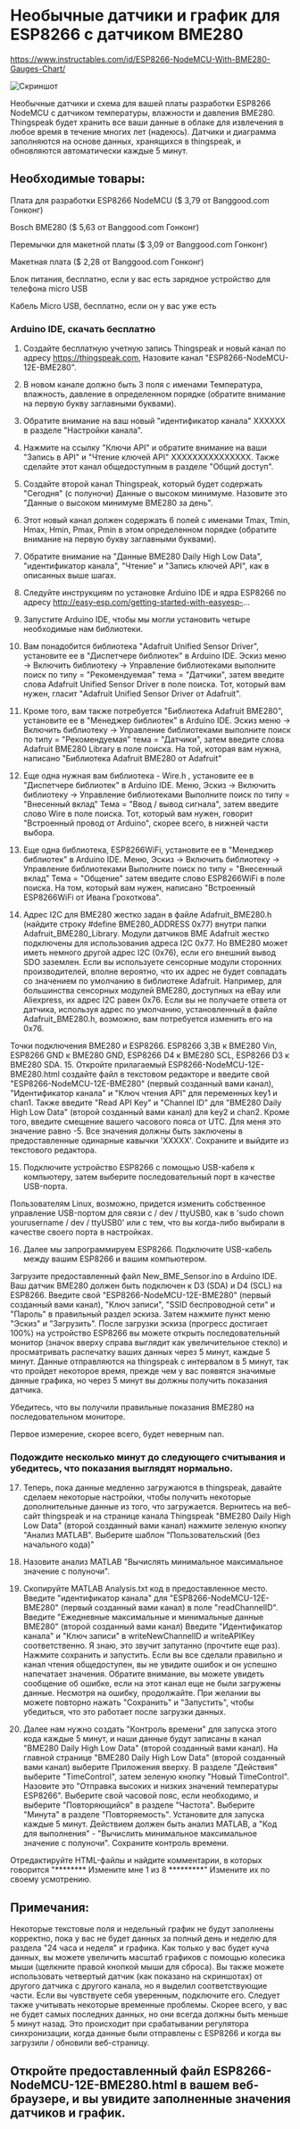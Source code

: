 # **Необычные датчики и график для ESP8266 с датчиком BME280**
 
 https://www.instructables.com/id/ESP8266-NodeMCU-With-BME280-Gauges-Chart/
 
 ![Скриншот](https://github.com/optio50/ESP8266-NodeMCU-12E-with-BME280/blob/master/1%20Week%20Chart.png?raw=true "График за 1 неделю")
 

 Необычные датчики и схема для вашей платы разработки ESP8266 NodeMCU с датчиком температуры, влажности и давления BME280. Thingspeak будет хранить все ваши данные в облаке для извлечения в любое время в течение многих лет (надеюсь). Датчики и диаграмма заполняются на основе данных, хранящихся в thingspeak, и обновляются автоматически каждые 5 минут.

## Необходимые товары:

Плата для разработки ESP8266 NodeMCU ($ 3,79 от Banggood.com Гонконг)

Bosch BME280 ($ 5,63 от Banggood.com Гонконг)

Перемычки для макетной платы ($ 3,09 от Banggood.com Гонконг)

Макетная плата ($ 2,28 от Banggood.com Гонконг)

Блок питания, бесплатно, если у вас есть зарядное устройство для телефона micro USB

Кабель Micro USB, бесплатно, если он у вас уже есть

### Arduino IDE, скачать бесплатно


1. Создайте бесплатную учетную запись Thingspeak и новый канал по адресу https://thingspeak.com, Назовите канал "ESP8266-NodeMCU-12E-BME280".

2. В новом канале должно быть 3 поля с именами Температура, влажность, давление в определенном порядке (обратите внимание на первую букву заглавными буквами).

3. Обратите внимание на ваш новый "идентификатор канала" XXXXXX в разделе "Настройки канала".

4. Нажмите на ссылку "Ключи API" и обратите внимание на ваши "Запись в API" и "Чтение ключей API" XXXXXXXXXXXXXXX. Также сделайте этот канал общедоступным в разделе "Общий доступ".

5. Создайте второй канал Thingspeak, который будет содержать "Сегодня" (с полуночи) Данные о высоком минимуме. Назовите это "Данные о высоком минимуме BME280 за день".

6. Этот новый канал должен содержать 6 полей с именами Tmax, Tmin, Hmax, Hmin, Pmax, Pmin в этом определенном порядке (обратите внимание на первую букву заглавными буквами).

7. Обратите внимание на "Данные BME280 Daily High Low Data", "идентификатор канала", "Чтение" и "Запись ключей API", как в описанных выше шагах.

8. Следуйте инструкциям по установке Arduino IDE и ядра ESP8266 по адресу http://easy-esp.com/getting-started-with-easyesp-...

9. Запустите Arduino IDE, чтобы мы могли установить четыре необходимые нам библиотеки.

10. Вам понадобится библиотека "Adafruit Unified Sensor Driver", установите ее в "Диспетчере библиотек" в Arduino IDE. Эскиз меню -> Включить библиотеку -> Управление библиотеками выполните поиск по типу = "Рекомендуемая" тема = "Датчики", затем введите слова Adafruit Unified Sensor Driver в поле поиска. Тот, который вам нужен, гласит "Adafruit Unified Sensor Driver от Adafruit".

11. Кроме того, вам также потребуется "Библиотека Adafruit BME280", установите ее в "Менеджер библиотек" в Arduino IDE. Эскиз меню -> Включить библиотеку -> Управление библиотеками выполните поиск по типу = "Рекомендуемая" тема = "Датчики", затем введите слова Adafruit BME280 Library в поле поиска. На той, которая вам нужна, написано "Библиотека Adafruit BME280 от Adafruit"

12. Еще одна нужная вам библиотека - Wire.h , установите ее в "Диспетчере библиотек" в Arduino IDE. Меню, Эскиз -> Включить библиотеку -> Управление библиотеками Выполните поиск по типу = "Внесенный вклад" Тема = "Ввод / вывод сигнала", затем введите слово Wire в поле поиска. Тот, который вам нужен, говорит "Встроенный провод от Arduino", скорее всего, в нижней части выбора.

13. Еще одна библиотека, ESP8266WiFi, установите ее в "Менеджер библиотек" в Arduino IDE. Меню, Эскиз -> Включить библиотеку -> Управление библиотеками Выполните поиск по типу = "Внесенный вклад" Тема = "Общение" затем введите слово ESP8266WiFi в поле поиска. На том, который вам нужен, написано "Встроенный ESP8266WiFi от Ивана Грохоткова".

14. Адрес I2C для BME280 жестко задан в файле Adafruit_BME280.h (найдите строку #define BME280_ADDRESS 0x77) внутри папки Adafruit_BME280_Library. Модули датчиков BME Adafruit жестко подключены для использования адреса I2C 0x77. Но BME280 может иметь немного другой адрес I2C (0x76), если его внешний вывод SDO заземлен. Если вы используете сенсорные модули сторонних производителей, вполне вероятно, что их адрес не будет совпадать со значением по умолчанию в библиотеке Adafruit. Например, для большинства сенсорных модулей BME280, доступных на eBay или Aliexpress, их адрес I2C равен 0x76. Если вы не получаете ответа от датчика, используя адрес по умолчанию, установленный в файле Adafruit_BME280.h, возможно, вам потребуется изменить его на 0x76.

Точки подключения BME280 и ESP8266. ESP8266 3,3В к BME280 Vin, ESP8266 GND к BME280 GND, ESP8266 D4 к BME280 SCL, ESP8266 D3 к BME280 SDA. 15. Откройте прилагаемый ESP8266-NodeMCU-12E-BME280.html создайте файл в текстовом редакторе и введите свой "ESP8266-NodeMCU-12E-BME280" (первый созданный вами канал), "Идентификатор канала" и "Ключ чтения API" для переменных key1 и chan1. Также введите "Read API Key" и "Channel ID" для "BME280 Daily High Low Data" (второй созданный вами канал) для key2 и chan2. Кроме того, введите смещение вашего часового пояса от UTC. Для меня это значение равно -5. Все значения должны быть заключены в предоставленные одинарные кавычки 'XXXXX'. Сохраните и выйдите из текстового редактора.

15. Подключите устройство ESP8266 с помощью USB-кабеля к компьютеру, затем выберите последовательный порт в качестве USB-порта.

Пользователям Linux, возможно, придется изменить собственное управление USB-портом для связи с / dev / ttyUSB0, как в 'sudo chown yourusername / dev / ttyUSB0' или с тем, что вы когда-либо выбирали в качестве своего порта в настройках.

16. Далее мы запрограммируем ESP8266. Подключите USB-кабель между вашим ESP8266 и вашим компьютером.

Загрузите предоставленный файл New_BME_Sensor.ino в Arduino IDE. Ваш датчик BME280 должен быть подключен к D3 (SDA) и D4 (SCL) на ESP8266. Введите свой "ESP8266-NodeMCU-12E-BME280" (первый созданный вами канал), "Ключ записи", "SSID беспроводной сети" и "Пароль" в правильный раздел эскиза. Затем нажмите пункт меню "Эскиз" и "Загрузить". После загрузки эскиза (прогресс достигает 100%) на устройство ESP8266 вы можете открыть последовательный монитор (значок вверху справа выглядит как увеличительное стекло) и просматривать распечатку ваших данных через 5 минут, каждые 5 минут. Данные отправляются на thingspeak с интервалом в 5 минут, так что пройдет некоторое время, прежде чем у вас появятся значимые данные графика, но через 5 минут вы должны получить показания датчика.

Убедитесь, что вы получили правильные показания BME280 на последовательном мониторе.

Первое измерение, скорее всего, будет неверным nan.

### Подождите несколько минут до следующего считывания и убедитесь, что показания выглядят нормально.

17. Теперь, пока данные медленно загружаются в thingspeak, давайте сделаем некоторые настройки, чтобы получить некоторые дополнительные данные из того, что загружается. Вернитесь на веб-сайт thingspeak и на странице канала Thingspeak "BME280 Daily High Low Data" (второй созданный вами канал) нажмите зеленую кнопку "Анализ MATLAB". Выберите шаблон "Пользовательский (без начального кода)"

18. Назовите анализ MATLAB "Вычислять минимальное максимальное значение с полуночи".

19. Скопируйте MATLAB Analysis.txt код в предоставленное место. Введите "идентификатор канала" для "ESP8266-NodeMCU-12E-BME280" (первый созданный вами канал) в поле "readChannelID". Введите "Ежедневные максимальные и минимальные данные BME280" (второй созданный вами канал) Введите "Идентификатор канала" и "Ключ записи" в writeNewChannelID и writeAPIKey соответственно. Я знаю, это звучит запутанно (прочтите еще раз). Нажмите сохранить и запустить. Если вы все сделали правильно и канал чтения общедоступен, вы не увидите ошибок и он успешно напечатает значения. Обратите внимание, вы можете увидеть сообщение об ошибке, если на этот канал еще не были загружены данные. Несмотря на ошибку, продолжайте. При желании вы можете повторно нажать "Сохранить" и "Запустить", чтобы убедиться, что это работает после загрузки данных.

20. Далее нам нужно создать "Контроль времени" для запуска этого кода каждые 5 минут, и наши данные будут записаны в канал "BME280 Daily High Low Data" (второй созданный вами канал). На главной странице "BME280 Daily High Low Data" (второй созданный вами канал) выберите Приложения вверху. В разделе "Действия" выберите "TimeControl", затем зеленую кнопку "Новый TimeControl". Назовите это "Отправка высоких и низких значений температуры ESP8266". Выберите свой часовой пояс, если необходимо, и выберите "Повторяющийся" в разделе "Частота". Выберите "Минута" в разделе "Повторяемость". Установите для запуска каждые 5 минут. Действием должен быть анализ MATLAB, а "Код для выполнения" - "Вычислить минимальное максимальное значение с полуночи". Сохраните контроль времени.

Отредактируйте HTML-файлы и найдите комментарии, в которых говорится "******** Измените мне 1 из 8 *********" Измените их по своему усмотрению.

## Примечания:

Некоторые текстовые поля и недельный график не будут заполнены корректно, пока у вас не будет данных за полный день и неделю для раздела "24 часа и неделя" и графика.
Как только у вас будет куча данных, вы можете увеличить масштаб графиков с помощью колесика мыши (щелкните правой кнопкой мыши для сброса). Вы также можете использовать четвертый датчик (как показано на скриншотах) от другого датчика с другого канала, но я выделил соответствующие части. Если вы чувствуете себя уверенным, подключите его. Следует также учитывать некоторые временные проблемы. Скорее всего, у вас не будет самых последних данных, но они всегда должны быть меньше 5 минут назад. Это происходит при срабатывании регулятора синхронизации, когда данные были отправлены с ESP8266 и когда вы загрузили / обновили веб-страницу.

## Откройте предоставленный файл ESP8266-NodeMCU-12E-BME280.html в вашем веб-браузере, и вы увидите заполненные значения датчиков и график.
